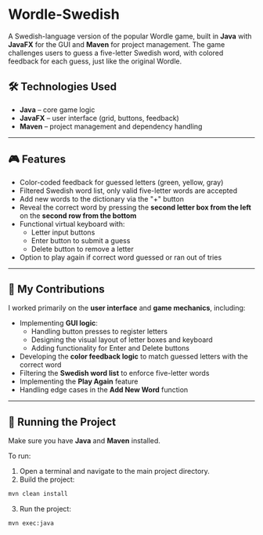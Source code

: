 # Wordle-Swedish

A Swedish-language version of the popular Wordle game, built in **Java** with **JavaFX** for the GUI and **Maven** for project management. The game challenges users to guess a five-letter Swedish word, with colored feedback for each guess, just like the original Wordle.

## 🛠️ Technologies Used

- **Java** – core game logic
- **JavaFX** – user interface (grid, buttons, feedback)
- **Maven** – project management and dependency handling

---

## 🎮 Features

- Color-coded feedback for guessed letters (green, yellow, gray)
- Filtered Swedish word list, only valid five-letter words are accepted
- Add new words to the dictionary via the "+" button
- Reveal the correct word by pressing the **second letter box from the left** on the **second row from the bottom**
- Functional virtual keyboard with:
  - Letter input buttons
  - Enter button to submit a guess
  - Delete button to remove a letter
- Option to play again if correct word guessed or ran out of tries

---

## 👤 My Contributions

I worked primarily on the **user interface** and **game mechanics**, including:

- Implementing **GUI logic**:
  - Handling button presses to register letters
  - Designing the visual layout of letter boxes and keyboard
  - Adding functionality for Enter and Delete buttons
- Developing the **color feedback logic** to match guessed letters with the correct word
- Filtering the **Swedish word list** to enforce five-letter words
- Implementing the **Play Again** feature
- Handling edge cases in the **Add New Word** function

---

## 🚀 Running the Project

Make sure you have **Java** and **Maven** installed.

To run: 

1. Open a terminal and navigate to the main project directory.
2. Build the project:

```bash
mvn clean install
```

3. Run the project:

```bash
mvn exec:java
```
